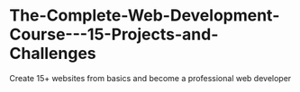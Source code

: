 # The-Complete-Web-Development-Course---15-Projects-and-Challenges
Create 15+ websites from basics and become a professional web developer 
